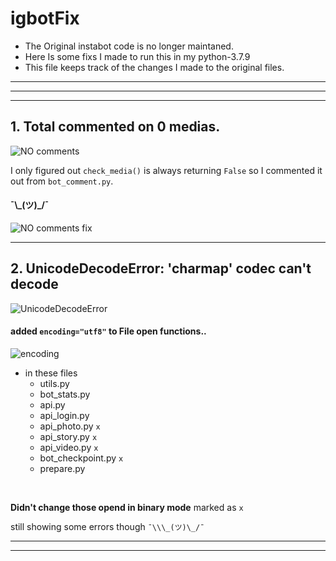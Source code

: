 # igbotFix
* The Original instabot code is no longer maintaned. <br>
* Here Is some fixs I made to run this in my python-3.7.9 <br>
* This file keeps track of the changes I made to the original files. <br>


--------------------------
--------------------------
--------------------------


## 1. Total commented on 0 medias.
![NO comments](https://user-images.githubusercontent.com/71658024/116228184-c2233980-a776-11eb-986c-e0db07e8b851.jpg) <br>

I only figured out `check_media()` is always returning `False` so I commented it out from `bot_comment.py`. <br> 

#### ¯\\\_(ツ)\_/¯ <br>
![NO comments fix](https://user-images.githubusercontent.com/71658024/116227568-1bd73400-a776-11eb-9622-18c9bad56882.jpg) <br>



---
## 2. UnicodeDecodeError: 'charmap' codec can't decode
![UnicodeDecodeError](https://user-images.githubusercontent.com/71658024/116223186-19261000-a771-11eb-9819-c97063114d7c.jpg) <br>

#### added `encoding="utf8"` to File open functions..
![encoding](https://user-images.githubusercontent.com/71658024/116225178-54294300-a773-11eb-9117-a394884f076d.jpg) <br>

- in these files
    - utils.py
    - bot_stats.py
    - api.py
    - api_login.py
    - api_photo.py `x`
    - api_story.py `x`
    - api_video.py `x`
    - bot_checkpoint.py `x`
    - prepare.py
<br>

**Didn't change those opend in binary mode** marked as `x`

still showing some errors though ` ¯\\\_(ツ)\_/¯ `

---
---
